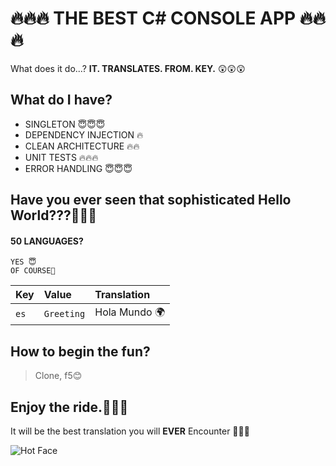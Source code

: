 
# 🔥🔥🔥 THE BEST C# CONSOLE APP 🔥🔥🔥

What does it do...? 
**IT. TRANSLATES. FROM. KEY.** 😲😲😲

## What do I have?

 - SINGLETON 😇😇😇
 - DEPENDENCY INJECTION 🔥
 - CLEAN ARCHITECTURE 🔥🔥
 - UNIT TESTS 🔥🔥🔥
 - ERROR HANDLING 😇😇😇

## Have you ever seen that sophisticated Hello World???🍕🍕🍕


#### 50 LANGUAGES?

```http
YES 😇
OF COURSE🌈
```

| Key | Value    | Translation                |
| :-------- | :------- | :------------------------ |
| `es` | `Greeting` | Hola Mundo 🌍|



## How to begin the fun?

>Clone, f5😊



## Enjoy the ride.🎵🎵🎵
It will be the best translation you will **EVER** Encounter 🌟🚀😊

![Hot Face](https://raw.githubusercontent.com/Tarikul-Islam-Anik/Telegram-Animated-Emojis/main/Smileys/Hot%20Face.webp) 







